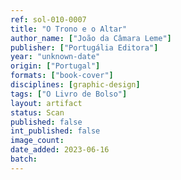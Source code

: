 ```yaml
---
ref: sol-010-0007
title: "O Trono e o Altar"
author_name: ["João da Câmara Leme"]
publisher: ["Portugália Editora"]
year: "unknown-date"
origin: ["Portugal"]
formats: ["book-cover"]
disciplines: [graphic-design]
tags: ["O Livro de Bolso"]
layout: artifact
status: Scan
published: false
int_published: false
image_count:
date_added: 2023-06-16
batch:
---
```

